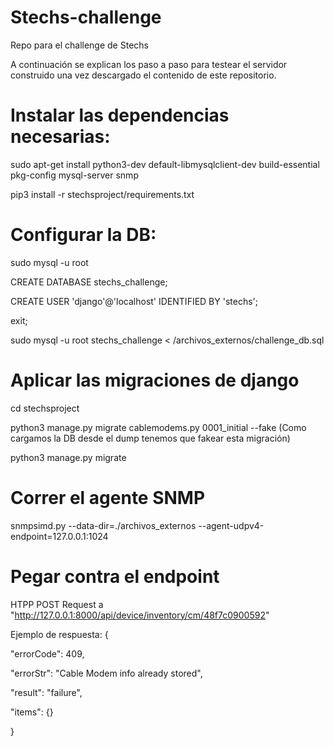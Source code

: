 # Stechs-challenge
Repo para el challenge de Stechs

A continuación se explican los paso a paso para testear el servidor construido una vez descargado el contenido de este repositorio.

# Instalar las dependencias necesarias:
sudo apt-get install python3-dev default-libmysqlclient-dev build-essential pkg-config mysql-server snmp

pip3 install -r stechsproject/requirements.txt

# Configurar la DB:
sudo mysql -u root

CREATE DATABASE stechs_challenge;

CREATE USER 'django'@'localhost' IDENTIFIED BY 'stechs';

exit;

sudo mysql -u root stechs_challenge < /archivos_externos/challenge_db.sql

# Aplicar las migraciones de django
cd stechsproject

python3 manage.py migrate cablemodems.py 0001_initial --fake (Como cargamos la DB desde el dump tenemos que fakear esta migración)

python3 manage.py migrate

# Correr el agente SNMP 
snmpsimd.py --data-dir=./archivos_externos --agent-udpv4-endpoint=127.0.0.1:1024

# Pegar contra el endpoint
HTPP POST Request a "http://127.0.0.1:8000/api/device/inventory/cm/48f7c0900592"


Ejemplo de respuesta: 
{

  "errorCode": 409,
  
  "errorStr": "Cable Modem info already stored",
  
  "result": "failure",
  
  "items": {}
  
}


